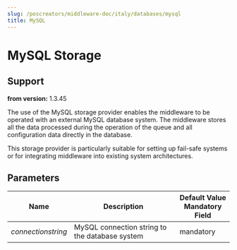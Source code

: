 ```yaml
---
slug: /poscreators/middleware-doc/italy/databases/mysql
title: MySQL
---
```


# MySQL Storage

## Support

**from version:** 1.3.45

The use of the MySQL storage provider enables the middleware to be operated with an external MySQL database system. The middleware stores all the data processed during the operation of the queue and all configuration data directly in the database.

This storage provider is particularly suitable for setting up fail-safe systems or for integrating middleware into existing system architectures.

## Parameters

| Name               | Description                                    | **Default Value**<br />**Mandatory Field** |
|--------------------|------------------------------------------------|--------------------------------------------|
| _connectionstring_ | MySQL connection string to the database system | mandatory                                  |
